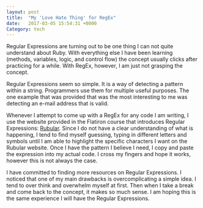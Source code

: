 ```yaml
---
layout: post
title:  "My 'Love Hate Thing' for RegEx"
date:   2017-03-05 15:54:31 +0000
Category: tech
---
```



Regular Expressions are turning out to be one thing I can not quite understand about Ruby. With everything else I have been learning (methods, variables, logic, and control flow) the concept usually clicks after practicing for a while. With RegEx, however, I am just not grasping the concept. 

Regular Expressions seem so simple. It is a way of detecting a pattern within a string. Programmers use them for multiple useful purposes. The one example that was provided that was the most interesting to me was detecting an e-mail address that is valid.

Whenever I attempt to come up with a RegEx for any code I am writing, I use the website provided in the Flatiron course that introduces Regular Expressions: [Rubular](http://rubular.com/). Since I do not have a clear understanding of what is happening, I tend to find myself guessing, typing in different letters and symbols until I am able to highlight the specific characters I want on the Rubular website. Once I have the pattern I believe I need, I copy and paste the expression into my actual code. I cross my fingers and hope it works, however this is not always the case. 

I have committed to finding more resources on Regular Expressions. I noticed that one of my main drawbacks is overcomplicating a simple idea. I tend to over think and overwhelm myself at first. Then when I take a break and come back to the concept, it makes so much sense. I am hoping this is the same experience I will have the Regular Expressions. 

